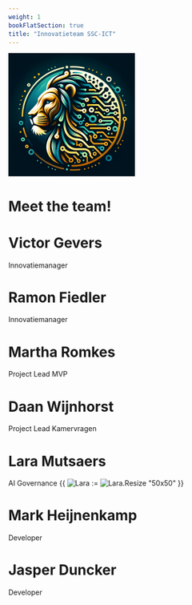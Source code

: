 ```yaml
---
weight: 1
bookFlatSection: true
title: "Innovatieteam SSC-ICT"
---
```


![logo](/LL-logo.png)
# Meet the team!

# Victor Gevers
Innovatiemanager 

# Ramon Fiedler
Innovatiemanager

# Martha Romkes
Project Lead MVP

# Daan Wijnhorst 
Project Lead Kamervragen

# Lara Mutsaers
AI Governance 
{{ ![Lara](/MutsaersLara.jpg) := ![Lara](/MutsaersLara.jpg).Resize "50x50" }}

# Mark Heijnenkamp
Developer

# Jasper Duncker
Developer

